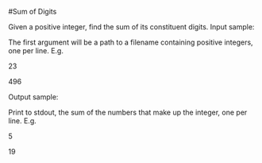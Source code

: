 #Sum of Digits

 Given a positive integer, find the sum of its constituent digits.
Input sample:

The first argument will be a path to a filename containing positive integers, one per line. E.g.

23

496

Output sample:

Print to stdout, the sum of the numbers that make up the integer, one per line. E.g.

5

19
